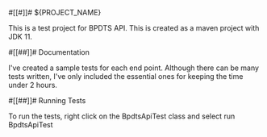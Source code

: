 #[[#]]# ${PROJECT_NAME}

This is a test project for BPDTS API. This is created as a maven project with JDK 11.

#[[##]]# Documentation

I've created a sample tests for each end point. Although there can be many tests written, I've only included the essential ones for keeping the time under 2 hours.

#[[##]]# Running Tests

To run the tests, right click on the BpdtsApiTest class and select run BpdtsApiTest 

